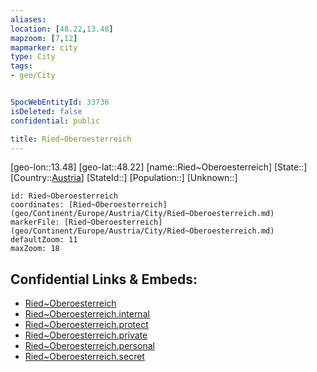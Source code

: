 ```yaml
---
aliases: 
location: [48.22,13.48]
mapzoom: [7,12] 
mapmarker: city 
type: City
tags:
- geo/City


SpocWebEntityId: 33736
isDeleted: false
confidential: public

title: Ried~Oberoesterreich
---
```

[geo-lon::13.48]
[geo-lat::48.22]
[name::Ried~Oberoesterreich]
[State::]
[Country::[Austria](geo/Continent/Europe/Austria.md)]
[StateId::]
[Population::]
[Unknown::]


```leaflet
id: Ried~Oberoesterreich
coordinates: [Ried~Oberoesterreich](geo/Continent/Europe/Austria/City/Ried~Oberoesterreich.md)
markerFile: [Ried~Oberoesterreich](geo/Continent/Europe/Austria/City/Ried~Oberoesterreich.md)
defaultZoom: 11 
maxZoom: 18
```


## Confidential Links & Embeds: 
- [Ried~Oberoesterreich](../../../../../../_public/geo/Continent/Europe/Austria/City/Ried~Oberoesterreich.md) 
- [Ried~Oberoesterreich.internal](../../../../../../_internal/geo/Continent/Europe/Austria/City/Ried~Oberoesterreich.internal.md) 
- [Ried~Oberoesterreich.protect](../../../../../../_protect/geo/Continent/Europe/Austria/City/Ried~Oberoesterreich.protect.md) 
- [Ried~Oberoesterreich.private](../../../../../../_private/geo/Continent/Europe/Austria/City/Ried~Oberoesterreich.private.md) 
- [Ried~Oberoesterreich.personal](../../../../../../_personal/geo/Continent/Europe/Austria/City/Ried~Oberoesterreich.personal.md) 
- [Ried~Oberoesterreich.secret](../../../../../../_secret/geo/Continent/Europe/Austria/City/Ried~Oberoesterreich.secret.md) 
